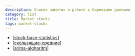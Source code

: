 ```yaml
---
description: Список заметок о работе с биржевыми данными
category: list
title: Market stocks
tags: market-stocks
---
```

- [[stock-base-statistics]]
- [[скользящие-средние]]
- [[arima-alghoritm]]

[//begin]: # "Autogenerated link references for markdown compatibility"
[stock-base-statistics]: stock-base-statistics "Stock basic statistics"
[скользящие-средние]: скользящие-средние "Скользящие средние (moving average)"
[arima-alghoritm]: arima-alghoritm "Arima-alghoritm"
[//end]: # "Autogenerated link references"